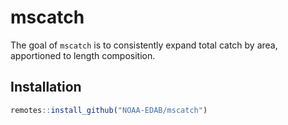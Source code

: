 
<!-- README.md is generated from README.Rmd. Please edit that file -->
mscatch
=======

The goal of `mscatch` is to consistently expand total catch by area, apportioned to length composition.

Installation
------------

``` r
remotes::install_github("NOAA-EDAB/mscatch")
```
